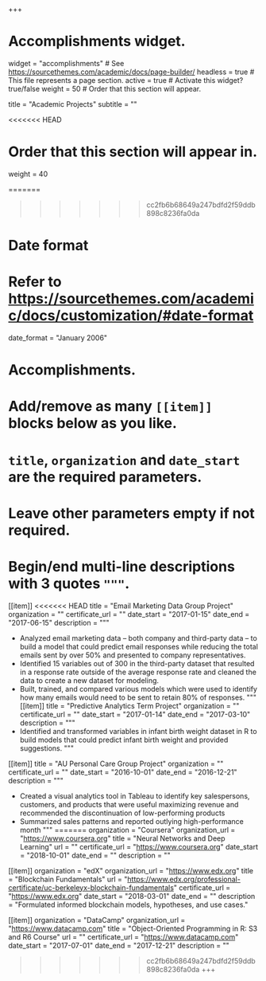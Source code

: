+++
# Accomplishments widget.
widget = "accomplishments"  # See https://sourcethemes.com/academic/docs/page-builder/
headless = true  # This file represents a page section.
active = true  # Activate this widget? true/false
weight = 50  # Order that this section will appear.

title = "Academic Projects"
subtitle = ""

<<<<<<< HEAD
# Order that this section will appear in.
weight = 40

=======
>>>>>>> cc2fb6b68649a247bdfd2f59ddb898c8236fa0da
# Date format
#   Refer to https://sourcethemes.com/academic/docs/customization/#date-format
date_format = "January 2006"

# Accomplishments.
#   Add/remove as many `[[item]]` blocks below as you like.
#   `title`, `organization` and `date_start` are the required parameters.
#   Leave other parameters empty if not required.
#   Begin/end multi-line descriptions with 3 quotes `"""`.

[[item]]
<<<<<<< HEAD
  title = "Email Marketing Data Group Project"
  organization = ""
  certificate_url = ""
  date_start = "2017-01-15"
  date_end = "2017-06-15"
  description = """
  * Analyzed email marketing data – both company and third-party data – to build a model that could predict email responses while reducing the total emails sent by over 50% and presented to company representatives.
  * Identified 15 variables out of 300 in the third-party dataset that resulted in a response rate outside of the average response rate and cleaned the data to create a new dataset for modeling.
  * Built, trained, and compared various models which were used to identify how many emails would need to be sent to retain 80% of responses.
  """
[[item]]
  title = "Predictive Analytics Term Project"
  organization = ""
  certificate_url = ""
  date_start = "2017-01-14"
  date_end = "2017-03-10"
  description = """
  *  Identified and transformed variables in infant birth weight dataset in R to build models that could predict infant birth weight and provided suggestions.
  """
  
[[item]]
  title = "AU Personal Care Group Project"
  organization = ""
  certificate_url = ""
  date_start = "2016-10-01"
  date_end = "2016-12-21"
  description = """
  *  Created a visual analytics tool in Tableau to identify key salespersons, customers, and products that were useful maximizing revenue and recommended the discontinuation of low-performing products
  * Summarized sales patterns and reported outlying high-performance month
  """
=======
  organization = "Coursera"
  organization_url = "https://www.coursera.org"
  title = "Neural Networks and Deep Learning"
  url = ""
  certificate_url = "https://www.coursera.org"
  date_start = "2018-10-01"
  date_end = ""
  description = ""

[[item]]
  organization = "edX"
  organization_url = "https://www.edx.org"
  title = "Blockchain Fundamentals"
  url = "https://www.edx.org/professional-certificate/uc-berkeleyx-blockchain-fundamentals"
  certificate_url = "https://www.edx.org"
  date_start = "2018-03-01"
  date_end = ""
  description = "Formulated informed blockchain models, hypotheses, and use cases."
  
[[item]]
  organization = "DataCamp"
  organization_url = "https://www.datacamp.com"
  title = "Object-Oriented Programming in R: S3 and R6 Course"
  url = ""
  certificate_url = "https://www.datacamp.com"
  date_start = "2017-07-01"
  date_end = "2017-12-21"
  description = ""

>>>>>>> cc2fb6b68649a247bdfd2f59ddb898c8236fa0da
+++
